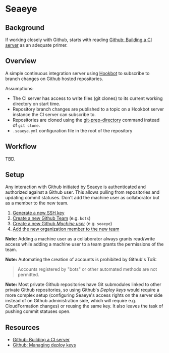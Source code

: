 # Seaeye

## Background

If working closely with Github, starts with reading
[Github: Building a CI server](https://developer.github.com/guides/building-a-ci-server/)
as an adequate primer.


## Overview

A simple continuous integration server using
[Hookbot](https://github.com/scraperwiki/hookbot) to subscribe to branch changes
on Github hosted repositories.

Assumptions:

- The CI server has access to write files (git clones) to its current working
directory on start time.
- Repository branch changes are published to a topic on a Hookbot server
  instance the CI server can subscribe to.
- Repositories are cloned using the
  [git-prep-directory](https://github.com/scraperwiki/hanoverd/blob/master/cmd/git-prep-directory/main.go)
  command instead of `git clone`.
- `.seaeye.yml` configuration file in the root of the repository


## Workflow

TBD.


## Setup

Any interaction with Github initiated by Seaeye is authenticated and authorized
against a Github user. This allows pulling from repositories and updating commit
statuses. Don't add the machine user as collaborator but as a member to the new
team.

1. [Generate a new SSH key](https://help.github.com/articles/generating-an-ssh-key/)
2. [Create a new Github Team](https://help.github.com/articles/creating-a-team/)
   (e.g. `bots`)
3. [Create a new Github _Machine user_](https://help.github.com/articles/signing-up-for-a-new-github-account/)
   (e.g. `seaeye`)
4. [Add the new organization member to the new team](https://help.github.com/articles/adding-organization-members-to-a-team/)

**Note:** Adding a machine user as a collaborator always grants read/write
access while adding a machine user to a team grants the permissions of the team.

**Note:** Automating the creation of accounts is prohibited by Github's ToS:

> Accounts registered by "bots" or other automated methods are not permitted.

**Note:** Most private Github repositories have Git submodules linked to other
private Github repositories, so using Github's _Deploy keys_ would require a
more complex setup (configuring Seaeye's access rights on the server side
instead of on Github administration side, which will require e.g. CloudFormation
changes) or reusing the same key. It also leaves the task of pushing commit
statuses open.


## Resources

- [Github: Building a CI server](https://developer.github.com/guides/building-a-ci-server/)
- [Github: Managing deploy keys](https://developer.github.com/guides/managing-deploy-keys/)
